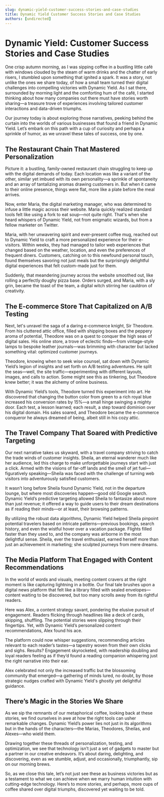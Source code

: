 ```yaml
---
slug: dynamic-yield-customer-success-stories-and-case-studies
title: Dynamic Yield Customer Success Stories and Case Studies
authors: [undirected]
---
```



# Dynamic Yield: Customer Success Stories and Case Studies

One crisp autumn morning, as I was sipping coffee in a bustling little café with windows clouded by the steam of warm drinks and the chatter of early risers, I stumbled upon something that ignited a spark. It was a story, not unlike the ones we share today, of how a small team turned their digital challenges into compelling victories with Dynamic Yield. As I sat there, surrounded by morning light and the comforting hum of the café, I started thinking about how many companies out there must have stories worth sharing—a treasure trove of experiences involving tailored customer interactions and data-driven triumphs.

Our journey today is about exploring those narratives, peeking behind the curtain into the worlds of various businesses that found a friend in Dynamic Yield. Let’s embark on this path with a cup of curiosity and perhaps a sprinkle of humor, as we unravel these tales of success, one by one.

## The Restaurant Chain That Mastered Personalization

Picture it: a bustling, family-owned restaurant chain struggling to keep up with the digital demands of today. Each location was like a variant of the other, similar yet imbued with its own personality—a sprinkle of spontaneity and an array of tantalizing aromas drawing customers in. But when it came to their online presence, things were flat, more like a plate before the meal arrives.

Now, enter Maria, the digital marketing manager, who was determined to infuse a little magic across their website. Maria quickly realized standard tools felt like using a fork to eat soup—not quite right. That's when she heard whispers of Dynamic Yield, not from enigmatic wizards, but from a fellow marketer on Twitter.

Maria, with her unwavering spirit and ever-present coffee mug, reached out to Dynamic Yield to craft a more personalized experience for their e-visitors. Within weeks, they had managed to tailor web experiences that changed based on the weather, location, and even the preferences of frequent diners. Customers, catching on to this newfound personal touch, found themselves savoring not just meals but the surprisingly delightful digital experiences that felt custom-made just for them.

Suddenly, that meandering journey across the website smoothed out, like rolling a perfectly doughy pizza base. Orders surged, and Maria, with a sly grin, became the toast of the team, a digital witch stirring her cauldron of creativity.

## The E-commerce Store That Capitalized on A/B Testing

Next, let's unravel the saga of a daring e-commerce knight, Sir Theodore. From his cluttered attic office, filled with shipping boxes and the peppery aroma of potential, Theodore was on a quest to conquer the high seas of digital sales. His online store, a trove of eclectic finds—from vintage-style lamps to bespoke leather journals—was brimming with character but lacked something vital: optimized customer journeys.

Theodore, knowing when to seek wise counsel, sat down with Dynamic Yield’s legion of insights and set forth on A/B testing adventures. He split the seas—well, the site traffic—experimenting with different layouts, images, and calls to action. Some might see this as tinkering, but Theodore knew better; it was the alchemy of online business.

With Dynamic Yield’s tools, Theodore turned this experiment into art. He discovered that changing the button color from green to a rich royal blue increased his conversion rates by 15%—a small hinge swinging a mighty door. Each test, a lesson learned; each result, a step toward dominion over his digital domain. His sales soared, and Theodore became the e-commerce conqueror he always dreamed of being, albeit still in his cozy attic.

## The Travel Company That Soared with Predictive Targeting

Our next narrative takes us skyward, with a travel company striving to catch the trade winds of customer insights. Sheila, an eternal wanderer much like her audience, led this charge to make unforgettable journeys start with just a click. Armed with the visions of far-off lands and the smell of jet fuel—figuratively speaking—Sheila was faced with the challenge of turning web visitors into adventurously satisfied customers.

It wasn’t long before Sheila found Dynamic Yield, not in the departure lounge, but where most discoveries happen—good old Google search. Dynamic Yield’s predictive targeting allowed Sheila to fantasize about more than just revenue; it offered a way to guide users to their dream destinations as if reading their minds—or at least, their browsing patterns.

By utilizing the robust data algorithms, Dynamic Yield helped Sheila pinpoint potential travelers based on intricate patterns—previous bookings, search history, and even the wistful hover over a vacation package. Flights filled faster than they used to, and the company was airborne in the most delightful sense. Sheila, ever the travel enthusiast, earned herself more than just an achievement in marketing; she sculpted journeys from mere dreams.

## The Media Platform That Engaged with Content Recommendations

In the world of words and visuals, meeting content cravers at the right moment is like capturing lightning in a bottle. Our final tale brushes upon a digital news platform that felt like a library filled with sealed envelopes—content waiting to be discovered, but too many scrolls away from its rightful readers.

Here was Alex, a content strategy savant, pondering the elusive pursuit of engagement. Readers flicking through headlines like a deck of cards, skipping, shuffling. The potential stories were slipping through their fingertips. Yet, with Dynamic Yield’s personalized content recommendations, Alex found his ace.

The platform could now whisper suggestions, recommending articles relevant to each reader’s tastes—a tapestry woven from their own clicks and sighs. Results? Engagement skyrocketed, with readership doubling and loyal readers feeling as if they’d found a reading companion whispering just the right narrative into their ear.

Alex celebrated not only the increased traffic but the blossoming community that emerged—a gathering of minds lured, no doubt, by those strategic nudges crafted with Dynamic Yield's ghostly yet delightful guidance.

## There’s Magic in the Stories We Share

As we sip the remnants of our metaphorical coffee, looking back at these stories, we find ourselves in awe at how the right tools can usher remarkable changes. Dynamic Yield’s power lies not just in its algorithms but in the hands of the characters—the Marias, Theodores, Sheilas, and Alexes—who wield them.

Drawing together these threads of personalization, testing, and optimization, we see that technology isn’t just a set of gadgets to master but a partner in our creative endeavors. It’s about daring, delighting, and discovering, even as we stumble, adjust, and occasionally, triumphantly, sip on our morning brews. 

So, as we close this tale, let’s not just see these as business victories but as a testament to what we can achieve when we marry human intuition with cutting-edge technology. Here’s to more stories, and perhaps, more cups of coffee shared over digital triumphs, discovered yet waiting to be told.